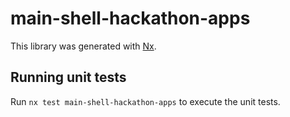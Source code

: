 # main-shell-hackathon-apps

This library was generated with [Nx](https://nx.dev).

## Running unit tests

Run `nx test main-shell-hackathon-apps` to execute the unit tests.
